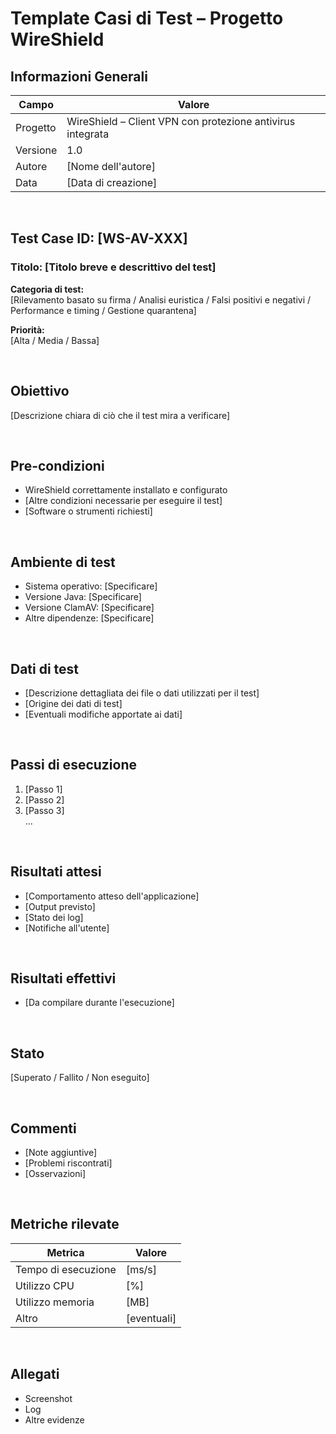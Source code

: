 # Template Casi di Test – Progetto WireShield

## Informazioni Generali

| Campo     | Valore                                                    |
|-----------|------------------------------------------------------------|
| Progetto  | WireShield – Client VPN con protezione antivirus integrata |
| Versione  | 1.0                                                        |
| Autore    | [Nome dell'autore]                                         |
| Data      | [Data di creazione]                                        |

&nbsp;

## Test Case ID: [WS-AV-XXX]  
### Titolo: [Titolo breve e descrittivo del test]

**Categoria di test:**  
[Rilevamento basato su firma / Analisi euristica / Falsi positivi e negativi / Performance e timing / Gestione quarantena]

**Priorità:**  
[Alta / Media / Bassa]

&nbsp;

## Obiettivo  
[Descrizione chiara di ciò che il test mira a verificare]

&nbsp;

## Pre-condizioni

- WireShield correttamente installato e configurato  
- [Altre condizioni necessarie per eseguire il test]  
- [Software o strumenti richiesti]

&nbsp;

## Ambiente di test

- Sistema operativo: [Specificare]  
- Versione Java: [Specificare]  
- Versione ClamAV: [Specificare]  
- Altre dipendenze: [Specificare]

&nbsp;

## Dati di test

- [Descrizione dettagliata dei file o dati utilizzati per il test]  
- [Origine dei dati di test]  
- [Eventuali modifiche apportate ai dati]

&nbsp;

## Passi di esecuzione

1. [Passo 1]  
2. [Passo 2]  
3. [Passo 3]  
...

&nbsp;

## Risultati attesi

- [Comportamento atteso dell'applicazione]  
- [Output previsto]  
- [Stato dei log]  
- [Notifiche all'utente]

&nbsp;

## Risultati effettivi

- [Da compilare durante l'esecuzione]

&nbsp;

## Stato

[Superato / Fallito / Non eseguito]

&nbsp;

## Commenti

- [Note aggiuntive]  
- [Problemi riscontrati]  
- [Osservazioni]

&nbsp;

## Metriche rilevate

| Metrica             | Valore    |
|---------------------|-----------|
| Tempo di esecuzione | [ms/s]    |
| Utilizzo CPU        | [%]       |
| Utilizzo memoria    | [MB]      |
| Altro               | [eventuali]

&nbsp;

## Allegati

- Screenshot  
- Log  
- Altre evidenze
